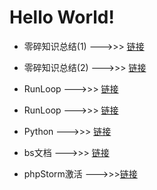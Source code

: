 # Hello World!
* 零碎知识总结(1) --->>> [链接](http://www.jianshu.com/p/1ff9e44ccc78)
* 零碎知识总结(2) --->>> [链接](http://www.jianshu.com/p/9fcd37c0ea05)
* RunLoop       --->>> [链接](http://www.cocoachina.com/ios/20150601/11970.html)
* RunLoop       --->>> [链接](http://blog.ibireme.com/2015/05/18/runloop/)
* Python        --->>> [链接](https://www.liaoxuefeng.com/wiki/0014316089557264a6b348958f449949df42a6d3a2e542c000)
* bs文档         --->>> [链接](http://beautifulsoup.readthedocs.io/zh_CN/latest/#id13)
 
* phpStorm激活   --->>>[链接](http://idea.lanyus.com/)
